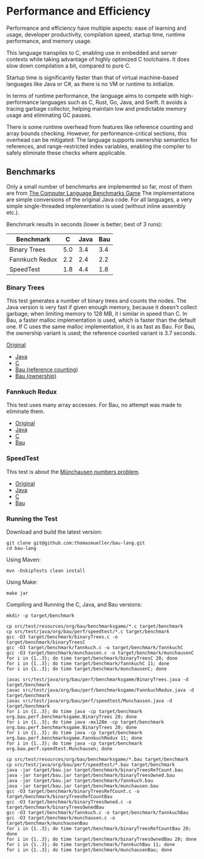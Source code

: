 # Performance and Efficiency

Performance and efficiency have multiple aspects: ease of learning and usage, 
developer productivity, compilation speed, startup time, runtime performance, and memory usage.

This language transpiles to C, enabling use in embedded and server contexts
while taking advantage of highly optimized C toolchains. It does slow down compilation a bit,
compared to pure C.

Startup time is significantly faster than that of virtual machine-based languages like Java or C#, 
as there is no VM or runtime to initialize.

In terms of runtime performance, the language aims to compete with high-performance languages 
such as C, Rust, Go, Java, and Swift. 
It avoids a tracing garbage collector, helping maintain low and predictable memory usage
and eliminating GC pauses.

There is some runtime overhead from features like reference counting and array bounds checking. 
However, for performance-critical sections, this overhead can be mitigated: 
The language supports ownership semantics for references, and range-restricted index variables, 
enabling the compiler to safely eliminate these checks where applicable.

## Benchmarks

Only a small number of benchmarks are implemented so far, most of them are from
<a href="https://benchmarksgame-team.pages.debian.net/benchmarksgame/index.html">The Computer Language Benchmarks Game</a>
The implementations are simple conversions of the original Java code.
For all languages, a very simple single-threaded implementation is used (without inline assembly etc.).

Benchmark results in seconds (lower is better; best of 3 runs):

|Benchmark               |  C |Java| Bau|
|------------------------|----|----|----|
|Binary Trees            | 5.0| 3.4| 3.4|
|Fannkuch Redux          | 2.2| 2.4| 2.2|
|SpeedTest               | 1.8| 4.4| 1.8|


### Binary Trees

This test generates a number of binary trees and counts the nodes.
The Java version is very fast if given enough memory, because it doesn't collect garbage;
when limiting memory to 128 MB, it i similar in speed than C.
In Bau, a faster malloc implementation is used, which is faster than the default one.
If C uses the same malloc implementation, it is as fast as Bau.
For Bau, the ownership variant is used; the reference counted variant is 3.7 seconds.

<a href="https://benchmarksgame-team.pages.debian.net/benchmarksgame/performance/binarytrees.html">Original</a>
 - <a href="../blob/src/test/java/org/bau/perf/benchmarksgame/BinaryTrees.java">Java</a>
 - <a href="../blob/src/test/resources/org/bau/benchmarksgame/binaryTrees.c">C</a>
 - <a href="../blob/src/test/resources/org/bau/perf/benchmarksgame/binaryTrees.bau">Bau (reference counting)</a>
 - <a href="../blob/src/test/resources/org/bau/perf/benchmarksgame/binaryTreesOwned.bau">Bau (ownership)</a>
 
### Fannkuch Redux

This test uses many array accesses. For Bau, no attempt was made to eliminate them.

* <a href="https://benchmarksgame-team.pages.debian.net/benchmarksgame/performance/fannkuchredux.html">Original</a>
* <a href="../blob/src/test/java/org/bau/perf/benchmarksgame/FannkuchRedux.java">Java</a>
* <a href="../blob/blob/src/test/resources/org/bau/benchmarksgame/fannkuch.c">C</a>
* <a href="../blob/src/test/resources/org/bau/perf/benchmarksgame/fannkuch.bau">Bau</a>

### SpeedTest

This test is about the <a href="https://github.com/jabbalaci/SpeedTests">Münchausen numbers problem</a>.

* <a href="https://github.com/jabbalaci/SpeedTests/blob/master/c/main.c">Original</a>
* <a href="../blob/src/test/java/org/bau/perf/speedtest/Munchausen.java">Java</a>
* <a href="../blob/src/test/java/org/bau/perf/speedtest/munchausen.c">C</a>
* <a href="../blob/src/test/java/org/bau/perf/speedtest/munchausen.bau">Bau</a>

### Running the Test

Download and build the latest version:

    git clone git@github.com:thomasmueller/bau-lang.git
    cd bau-lang

Using Maven:

    mvn -DskipTests clean install

Using Make:

    make jar

Compiling and Running the C, Java, and Bau versions:

    mkdir -p target/benchmark

    cp src/test/resources/org/bau/benchmarksgame/*.c target/benchmark
    cp src/test/java/org/bau/perf/speedtest/*.c target/benchmark
    gcc -O3 target/benchmark/binaryTrees.c -o target/benchmark/binaryTreesC
    gcc -O3 target/benchmark/fannkuch.c -o target/benchmark/fannkuchC
    gcc -O3 target/benchmark/munchausen.c -o target/benchmark/munchausenC
    for i in {1..3}; do time target/benchmark/binaryTreesC 20; done
    for i in {1..3}; do time target/benchmark/fannkuchC 11; done    
    for i in {1..3}; do time target/benchmark/munchausenC; done

    javac src/test/java/org/bau/perf/benchmarksgame/BinaryTrees.java -d target/benchmark
    javac src/test/java/org/bau/perf/benchmarksgame/FannkuchRedux.java -d target/benchmark
    javac src/test/java/org/bau/perf/speedtest/Munchausen.java -d target/benchmark
    for i in {1..3}; do time java -cp target/benchmark org.bau.perf.benchmarksgame.BinaryTrees 20; done
    for i in {1..3}; do time java -mx128m -cp target/benchmark org.bau.perf.benchmarksgame.BinaryTrees 20; done
    for i in {1..3}; do time java -cp target/benchmark org.bau.perf.benchmarksgame.FannkuchRedux 11; done
    for i in {1..3}; do time java -cp target/benchmark org.bau.perf.speedtest.Munchausen; done
    
    cp src/test/resources/org/bau/benchmarksgame/*.bau target/benchmark
    cp src/test/java/org/bau/perf/speedtest/*.bau target/benchmark
    java -jar target/bau.jar target/benchmark/binaryTreesRefCount.bau
    java -jar target/bau.jar target/benchmark/binaryTreesOwned.bau
    java -jar target/bau.jar target/benchmark/fannkuch.bau
    java -jar target/bau.jar target/benchmark/munchausen.bau
    gcc -O3 target/benchmark/binaryTreesRefCount.c -o target/benchmark/binaryTreesRefCountBau
    gcc -O3 target/benchmark/binaryTreesOwned.c -o target/benchmark/binaryTreesOwnedBau
    gcc -O3 target/benchmark/fannkuch.c -o target/benchmark/fannkuchBau
    gcc -O3 target/benchmark/munchausen.c -o target/benchmark/munchausenBau
    for i in {1..3}; do time target/benchmark/binaryTreesRefCountBau 20; done
    for i in {1..3}; do time target/benchmark/binaryTreesOwnedBau 20; done
    for i in {1..3}; do time target/benchmark/fannkuchBau 11; done
    for i in {1..3}; do time target/benchmark/munchausenBau; done

